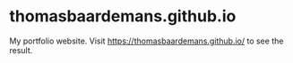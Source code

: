 # thomasbaardemans.github.io

My portfolio website. 
Visit https://thomasbaardemans.github.io/ to see the result.
